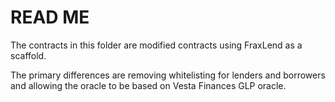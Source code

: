 # READ ME

The contracts in this folder are modified contracts using FraxLend as a scaffold.

The primary differences are removing whitelisting for lenders and borrowers and allowing the oracle to be based on Vesta Finances GLP oracle.
